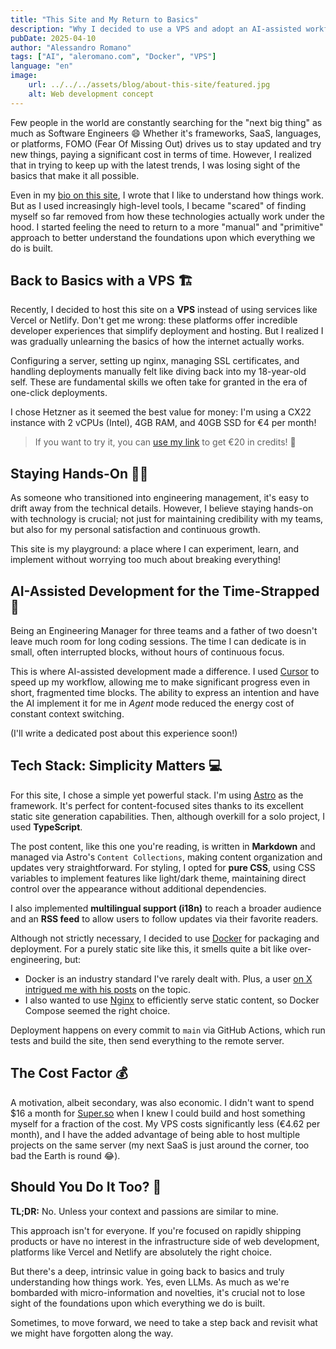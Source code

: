 ```yaml
---
title: "This Site and My Return to Basics"
description: "Why I decided to use a VPS and adopt an AI-assisted workflow."
pubDate: 2025-04-10
author: "Alessandro Romano"
tags: ["AI", "aleromano.com", "Docker", "VPS"]
language: "en"
image:
    url: ../../../assets/blog/about-this-site/featured.jpg
    alt: Web development concept
---
```


Few people in the world are constantly searching for the "next big thing" as much as Software Engineers :smile:
Whether it's frameworks, SaaS, languages, or platforms, FOMO (Fear Of Missing Out) drives us to stay updated and try new things, paying a significant cost in terms of time. However, I realized that in trying to keep up with the latest trends, I was losing sight of the basics that make it all possible.

Even in my [bio on this site](/about#biography), I wrote that I like to understand how things work. But as I used increasingly high-level tools, I became "scared" of finding myself so far removed from how these technologies actually work under the hood. I started feeling the need to return to a more "manual" and "primitive" approach to better understand the foundations upon which everything we do is built.

## Back to Basics with a VPS 🏗️

Recently, I decided to host this site on a **VPS** instead of using services like Vercel or Netlify. Don't get me wrong: these platforms offer incredible developer experiences that simplify deployment and hosting. But I realized I was gradually unlearning the basics of how the internet actually works.

Configuring a server, setting up nginx, managing SSL certificates, and handling deployments manually felt like diving back into my 18-year-old self. These are fundamental skills we often take for granted in the era of one-click deployments.

I chose Hetzner as it seemed the best value for money: I'm using a CX22 instance with 2 vCPUs (Intel), 4GB RAM, and 40GB SSD for €4 per month!

> If you want to try it, you can [use my link](https://hetzner.cloud/?ref=5R5wQFCPotUP) to get €20 in credits! 🚀

## Staying Hands-On 🧑‍🏭

As someone who transitioned into engineering management, it's easy to drift away from the technical details. However, I believe staying hands-on with technology is crucial; not just for maintaining credibility with my teams, but also for my personal satisfaction and continuous growth.

This site is my playground: a place where I can experiment, learn, and implement without worrying too much about breaking everything!

## AI-Assisted Development for the Time-Strapped 🤖

Being an Engineering Manager for three teams and a father of two doesn't leave much room for long coding sessions. The time I can dedicate is in small, often interrupted blocks, without hours of continuous focus.

This is where AI-assisted development made a difference. I used [Cursor](https://www.cursor.com/) to speed up my workflow, allowing me to make significant progress even in short, fragmented time blocks. The ability to express an intention and have the AI implement it for me in *Agent* mode reduced the energy cost of constant context switching.

(I'll write a dedicated post about this experience soon!)

## Tech Stack: Simplicity Matters 💻

For this site, I chose a simple yet powerful stack. I'm using [Astro](https://astro.build/) as the framework. It's perfect for content-focused sites thanks to its excellent static site generation capabilities. Then, although overkill for a solo project, I used **TypeScript**.

The post content, like this one you're reading, is written in **Markdown** and managed via Astro's `Content Collections`, making content organization and updates very straightforward. For styling, I opted for **pure CSS**, using CSS variables to implement features like light/dark theme, maintaining direct control over the appearance without additional dependencies.

I also implemented **multilingual support (i18n)** to reach a broader audience and an **RSS feed** to allow users to follow updates via their favorite readers.

Although not strictly necessary, I decided to use [Docker](https://www.docker.com/) for packaging and deployment. For a purely static site like this, it smells quite a bit like over-engineering, but:

- Docker is an industry standard I've rarely dealt with. Plus, a user [on X intrigued me with his posts](https://x.com/kkyrio/status/1861371736492572710) on the topic.
- I also wanted to use [Nginx](https://nginx.org/) to efficiently serve static content, so Docker Compose seemed the right choice.

Deployment happens on every commit to `main` via GitHub Actions, which run tests and build the site, then send everything to the remote server.

## The Cost Factor 💰

A motivation, albeit secondary, was also economic. I didn't want to spend $16 a month for [Super.so](https://super.so/) when I knew I could build and host something myself for a fraction of the cost. My VPS costs significantly less (€4.62 per month), and I have the added advantage of being able to host multiple projects on the same server (my next SaaS is just around the corner, too bad the Earth is round 😂).

## Should You Do It Too? 🤔

**TL;DR:** No. Unless your context and passions are similar to mine.

This approach isn't for everyone. If you're focused on rapidly shipping products or have no interest in the infrastructure side of web development, platforms like Vercel and Netlify are absolutely the right choice.

But there's a deep, intrinsic value in going back to basics and truly understanding how things work. Yes, even LLMs. As much as we're bombarded with micro-information and novelties, it's crucial not to lose sight of the foundations upon which everything we do is built.

Sometimes, to move forward, we need to take a step back and revisit what we might have forgotten along the way.